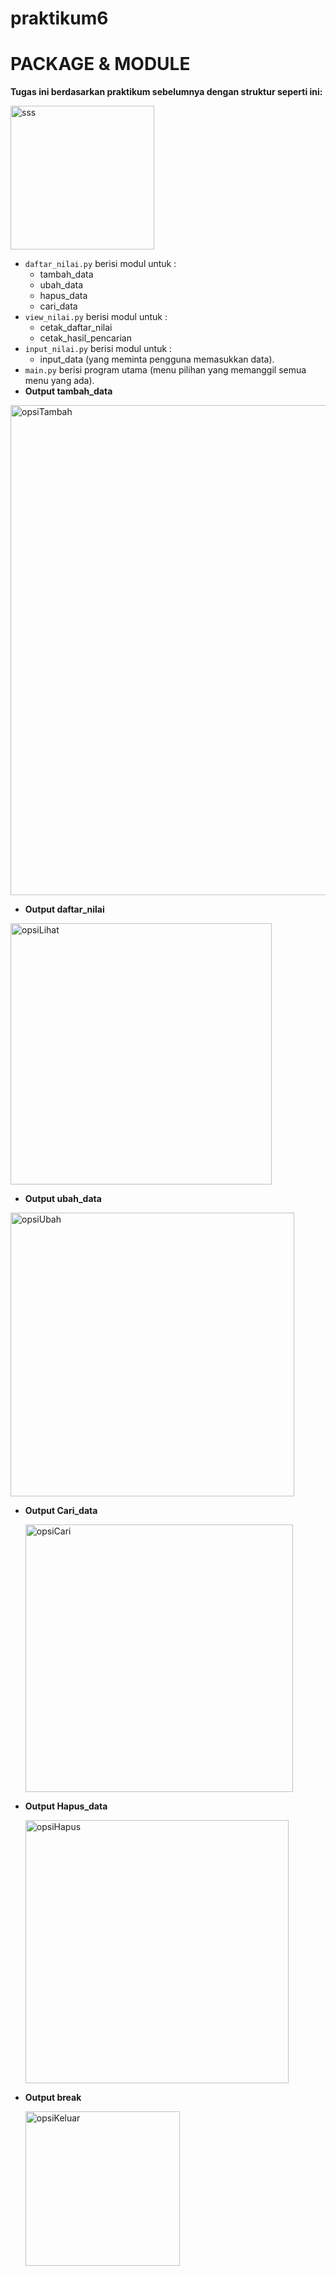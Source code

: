 # praktikum6
# PACKAGE & MODULE
**Tugas ini berdasarkan praktikum sebelumnya dengan struktur seperti ini:**

 <img width="230" alt="sss" src="https://user-images.githubusercontent.com/56913656/71645291-b2bde880-2d08-11ea-9155-c9cb1370ee9d.png">
 
* ``daftar_nilai.py`` berisi modul untuk  :
    * tambah_data
    * ubah_data
    * hapus_data
    * cari_data 
* ``view_nilai.py`` berisi modul untuk : 
    * cetak_daftar_nilai 
    * cetak_hasil_pencarian
* ``input_nilai.py`` berisi modul untuk :
    * input_data (yang meminta pengguna memasukkan data).
* ``main.py`` berisi program utama (menu pilihan yang memanggil semua menu yang ada).
* **Output tambah_data**

 <img width="784" alt="opsiTambah" src="https://user-images.githubusercontent.com/72736958/104224323-6bb81680-5477-11eb-8444-8cf5011a98de.PNG">
 
 * **Output daftar_nilai**
 
 <img width="418" alt="opsiLihat" src="https://user-images.githubusercontent.com/72736958/104224310-68bd2600-5477-11eb-9f25-2c49ed6c2e5a.PNG">
 
 * **Output ubah_data**

  <img width="454" alt="opsiUbah" src="https://user-images.githubusercontent.com/72736958/104224303-65c23580-5477-11eb-9e35-a284207f01ee.PNG">

* **Output Cari_data**

  <img width="428" alt="opsiCari" src="https://user-images.githubusercontent.com/72736958/104224307-68248f80-5477-11eb-9d07-87a584a0a568.PNG">

* **Output Hapus_data**

  <img width="421" alt="opsiHapus" src="https://user-images.githubusercontent.com/72736958/104224314-69ee5300-5477-11eb-862c-04719e491370.PNG">

* **Output break**

  <img width="247" alt="opsiKeluar" src="https://user-images.githubusercontent.com/72736958/104224319-6a86e980-5477-11eb-8969-9729e146f7e3.PNG">
